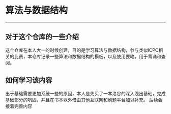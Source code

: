 # 算法与数据结构
---
## 对于这个仓库的一些介绍
这个仓库在本人大一的时候创建，目的是学习算法与数据结构，参与类似ICPC相关的比赛，本仓库记录一些算法和数据结构的模板，以及使用要略，用于背诵和查阅。

## 如何学习该内容
出于基础需要更加系统一些的原因，本人是先买了一本洛谷的深入浅出基础，完成基础部分的巩固，并且在书本以外借由其他互联网和刷题平台加以补充。
后续会接着完善内容
